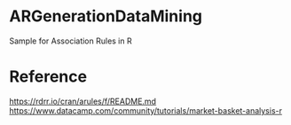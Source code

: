 # ARGenerationDataMining
Sample for Association Rules in R

# Reference
https://rdrr.io/cran/arules/f/README.md
https://www.datacamp.com/community/tutorials/market-basket-analysis-r
